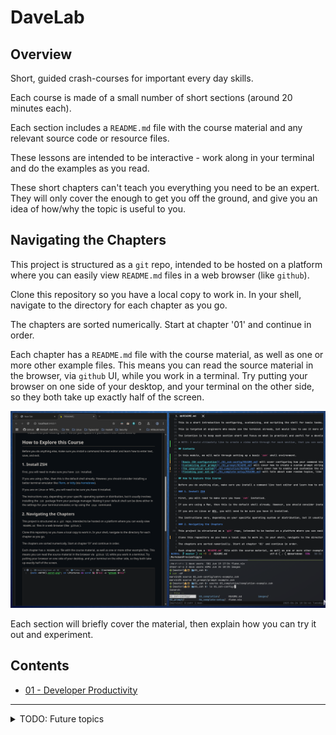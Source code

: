 # DaveLab

## Overview

Short, guided crash-courses for important every day skills.

Each course is made of a small number of short sections (around 20 minutes each).

Each section includes a `README.md` file with the course material and any relevant source code or resource files.

These lessons are intended to be interactive - work along in your terminal and do the examples as you read.

These short chapters can't teach you everything you need to be an expert. They will only cover the enough to get you off the ground, and give you an idea of how/why the topic is useful to you.

## Navigating the Chapters

This project is structured as a `git` repo, intended to be hosted on a platform where you can easily view `README.md` files in a web browser (like `github`).

Clone this repository so you have a local copy to work in. In your shell, navigate to the directory for each chapter as you go.

The chapters are sorted numerically. Start at chapter '01' and continue in order.

Each chapter has a `README.md` file with the course material, as well as one or more other example files. This means you can read the source material in the browser, via `github` UI, while you work in a terminal. Try putting your browser on one side of your desktop, and your terminal on the other side, so they both take up exactly half of the screen.

![image](./images/side-by-side.png)

Each section will briefly cover the material, then explain how you can try it out and experiment.

## Contents

- [01 - Developer Productivity](./01_developer-productivity/README.md)

---

<details>

<summary>TODO: Future topics</summary>

- Diagramming:
    * buy a white-board
    * plantuml and mermaid (and a mention of graphviz)
    * modeling your ideas: Sequence diagrams, flow charts, simple class diagrams
        + Shout-out "UML Distilled" - TLDR "The good parts" of UML for real world application
    * C-4 diagrams, context diagrams
- Useful git-fu:
    * recovering from the reflog
    * finding commits in your branch that have not been merged yet `git diff <branch> --not master [--stat]`
    * graphs and `git log --all --decorate --oneline --graph`, `git show-branch`
    * `git bisect` (why it is great, and why it often doesn't work on large enterprise projects)
    * "pickaxe": `git log -S<PATTERN> --pretty=oneline --abbrev-commit <PATH>`
    * submodules and subtrees
    * `git add --patch/--interactive`
    * cherry-picking and interactive rebase
    * using another checkout as an alternate origin (share commits and branches from one git checkout with another checkout of the same repository)
- "Systems Thinking"
- Functional programming concepts
- Type systems and a bit of type theory

</details>
